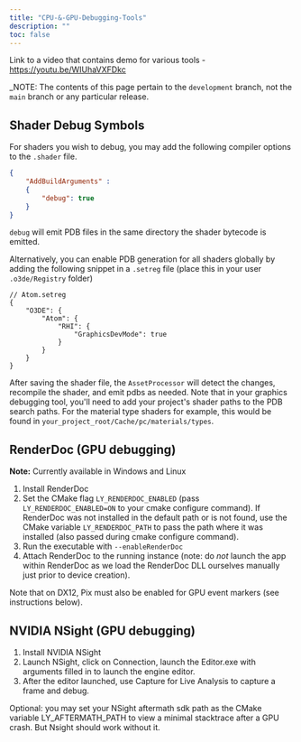 ```yaml
---
title: "CPU-&-GPU-Debugging-Tools"
description: ""
toc: false
---
```


Link to a video that contains demo for various tools - https://youtu.be/WIUhaVXFDkc

_NOTE: The contents of this page pertain to the `development` branch, not the `main` branch or any particular release.
## Shader Debug Symbols

For shaders you wish to debug, you may add the following compiler options to the `.shader` file.

```json
{
    "AddBuildArguments" :
    {
        "debug": true
    }
}
```

`debug` will emit PDB files in the same directory the shader bytecode is emitted. 

Alternatively, you can enable PDB generation for all shaders globally by adding the following snippet in a `.setreg` file (place this in your user `.o3de/Registry` folder)

```jsonc
// Atom.setreg
{
    "O3DE": { 
        "Atom": {
            "RHI": {
                "GraphicsDevMode": true
            }
        }
    }
}
```

After saving the shader file, the `AssetProcessor` will detect the changes, recompile the shader, and emit pdbs as needed. Note that in your graphics debugging tool, you'll need to add your project's shader paths to the PDB search paths. For the material type shaders for example, this would be found in `your_project_root/Cache/pc/materials/types`.

## RenderDoc (GPU debugging)

**Note:** Currently available in Windows and Linux

1. Install RenderDoc
2. Set the CMake flag `LY_RENDERDOC_ENABLED` (pass `LY_RENDERDOC_ENABLED=ON` to your cmake configure command). If RenderDoc was not installed in the default path or is not found, use the CMake variable `LY_RENDERDOC_PATH` to pass the path where it was installed (also passed during cmake configure command).
3. Run the executable with `--enableRenderDoc`
4. Attach RenderDoc to the running instance (note: do *not* launch the app within RenderDoc as we load the RenderDoc DLL ourselves manually just prior to device creation).

Note that on DX12, Pix must also be enabled for GPU event markers (see instructions below).

## NVIDIA NSight (GPU debugging)

1. Install NVIDIA NSight
2. Launch NSight, click on Connection, launch the Editor.exe with arguments filled in to launch the engine editor.
4. After the editor launched, use Capture for Live Analysis to capture a frame and debug.

Optional: you may set your NSight aftermath sdk path as the CMake variable LY_AFTERMATH_PATH to view a minimal stacktrace after a GPU crash. But Nsight should work without it.
